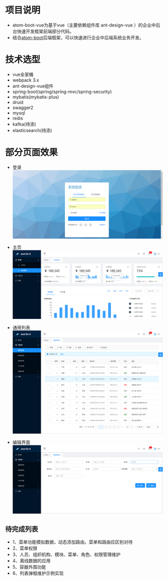 # 项目说明
- atom-boot-vue为基于vue（主要依赖组件库 ant-design-vue ）的企业中后台快速开发框架前端部分代码。
- 结合[atom-boot](https://github.com/BeautifulHao/atom-boot)后端框架，可以快速进行企业中后端系统业务开发。

# 技术选型
- vue全家桶
- webpack 3.x
- ant-design-vue组件
- spring-boot(spring/spring-mvc/spring-security)
- mybatis(mybatis-plus)
- druid
- swagger2
- mysql
- redis
- kafka(待添)
- elasticsearch(待添)

# 部分页面效果
- 登录
![login](https://raw.githubusercontent.com/BeautifulHao/atom-boot-vue/master/readme/login.png)

- 主页
![main](https://raw.githubusercontent.com/BeautifulHao/atom-boot-vue/master/readme/main.png)

- 通用列表
![list](https://raw.githubusercontent.com/BeautifulHao/atom-boot-vue/master/readme/list.png)

- 编辑界面
![edit](https://raw.githubusercontent.com/BeautifulHao/atom-boot-vue/master/readme/eidt.png)

## 待完成列表
- 1、菜单功能模拟数据，动态添加路由。菜单和路由应区别对待
- 2、菜单权限
- 3、人员、组织机构、模块、菜单、角色、权限管理维护
- 4、离线数据的应用
- 5、容器外围功能
- 6、列表弹框维护示例实现

